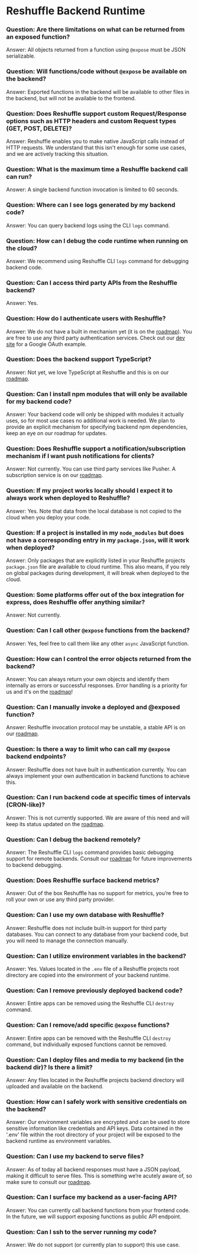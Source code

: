 # Reshuffle Backend Runtime

### Question: Are there limitations on what can be returned from an exposed function?

Answer: All objects returned from a function using `@expose` must be JSON serializable.

### Question: Will functions/code without `@expose` be available on the backend?

Answer: Exported functions in the backend will be available to other files in the backend, but will not be available to the frontend.

### Question: Does Reshuffle support custom Request/Response options such as HTTP headers and custom Request types (GET, POST, DELETE)?

Answer: Reshuffle enables you to make native JavaScript calls instead of HTTP requests. We understand that this isn't enough for some use cases, and we are actively tracking this situation.

### Question: What is the maximum time a Reshuffle backend call can run?

Answer: A single backend function invocation is limited to 60 seconds.

### Question: Where can I see logs generated by my backend code?

Answer: You can query backend logs using the CLI `logs` command.

### Question: How can I debug the code runtime when running on the cloud?

Answer: We recommend using Reshuffle CLI `logs` command for debugging backend code.

### Question: Can I access third party APIs from the Reshuffle backend?

Answer: Yes.

### Question: How do I authenticate users with Reshuffle?

Answer: We do not have a built in mechanism yet (it is on the [roadmap](https://trello.com/b/e4Hfp3cB/public-roadmap)). You are free to use any third party authentication services. Check out our [dev site](https://github.com/reshufflehq/dev-docs) for a Google OAuth example.

### Question: Does the backend support TypeScript?

Answer: Not yet, we love TypeScript at Reshuffle and this is on our [roadmap](https://trello.com/b/e4Hfp3cB/public-roadmap).

### Question: Can I install npm modules that will only be available for my backend code?

Answer: Your backend code will only be shipped with modules it actually uses, so for most use cases no additional work is needed. We plan to provide an explicit mechanism for specifying backend npm dependencies, keep an eye on our roadmap for updates.

### Question: Does Reshuffle support a notification/subscription mechanism if I want push notifications for clients?

Answer: Not currently. You can use third party services like Pusher. A subscription service is on our [roadmap](https://trello.com/b/e4Hfp3cB/public-roadmap).

### Question: If my project works locally should I expect it to always work when deployed to Reshuffle?

Answer: Yes. Note that data from the local database is not copied to the cloud when you deploy your code.

### Question: If a project is installed in my `node_modules` but does not have a corresponding entry in my `package.json`, will it work when deployed?

Answer: Only packages that are explicitly listed in your Reshuffle projects `package.json` file are available to cloud runtime. This also means, if you rely on global packages during development, it will break when deployed to the cloud.

### Question: Some platforms offer out of the box integration for express, does Reshuffle offer anything similar?

Answer: Not currently.

### Question: Can I call other `@expose` functions from the backend?

Answer: Yes, feel free to call them like any other `async` JavaScript function.

### Question: How can I control the error objects returned from the backend?

Answer: You can always return your own objects and identify them internally as errors or successful responses. Error handling is a priority for us and it's on the [roadmap](https://trello.com/b/e4Hfp3cB/public-roadmap)!

### Question: Can I manually invoke a deployed and @exposed function?

Answer: Reshuffle invocation protocol may be unstable, a stable API is on our [roadmap](https://trello.com/b/e4Hfp3cB/public-roadmap).

### Question: Is there a way to limit who can call my `@expose` backend endpoints?

Answer: Reshuffle does not have built in authentication currently. You can always implement your own authentication in backend functions to achieve this.

### Question: Can I run backend code at specific times of intervals (CRON-like)?

Answer: This is not currently supported. We are aware of this need and will keep its status updated on the [roadmap](https://trello.com/b/e4Hfp3cB/public-roadmap).

### Question: Can I debug the backend remotely?

Answer: The Reshuffle CLI `logs` command provides basic debugging support for remote backends. Consult our [roadmap](https://trello.com/b/e4Hfp3cB/public-roadmap) for future improvements to backend debugging.

### Question: Does Reshuffle surface backend metrics?

Answer: Out of the box Reshuffle has no support for metrics, you’re free to roll your own or use any third party provider.

### Question: Can I use my own database with Reshuffle?

Answer: Reshuffle does not include built-in support for third party databases. You can connect to any database from your backend code, but you will need to manage the connection manually.

### Question: Can I utilize environment variables in the backend?
	
Answer: Yes. Values located in the `.env` file of a Reshuffle projects root directory are copied into the environment of your backend runtime.

### Question: Can I remove previously deployed backend code?

Answer: Entire apps can be removed using the Reshuffle CLI `destroy` command.

### Question: Can I remove/add specific `@expose` functions?

Answer: Entire apps can be removed with the Reshuffle CLI `destroy` command, but individually exposed functions cannot be removed.

### Question: Can I deploy files and media to my backend (in the backend dir)? Is there a limit?

Answer: Any files located in the Reshuffle projects backend directory will uploaded and available on the backend. 

### Question: How can I safely work with sensitive credentials on the backend?

Answer: Our environment variables are encrypted and can be used to store sensitive information like credentials and API keys. Data contained in the '.env' file within the root directory of your project will be exposed to the backend runtime as environment variables.

### Question: Can I use my backend to serve files?

Answer: As of today all backend responses must have a JSON payload, making it difficult to serve files. This is something we’re acutely aware of, so make sure to consult our [roadmap](https://trello.com/b/e4Hfp3cB/public-roadmap).

### Question: Can I surface my backend as a user-facing API?

Answer: You can currently call backend functions from your frontend code. In the future, we will support exposing functions as public API endpoint.

### Question: Can I ssh to the server running my code?

Answer: We do not support (or currently plan to support) this use case.
